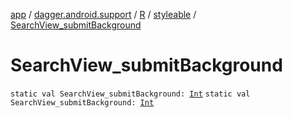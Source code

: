 [app](../../../index.md) / [dagger.android.support](../../index.md) / [R](../index.md) / [styleable](index.md) / [SearchView_submitBackground](./-search-view_submit-background.md)

# SearchView_submitBackground

`static val SearchView_submitBackground: `[`Int`](https://kotlinlang.org/api/latest/jvm/stdlib/kotlin/-int/index.html)
`static val SearchView_submitBackground: `[`Int`](https://kotlinlang.org/api/latest/jvm/stdlib/kotlin/-int/index.html)